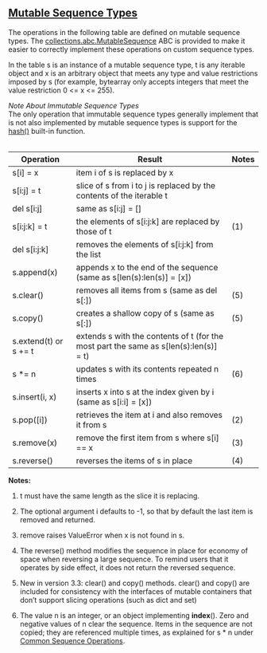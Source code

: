 ## [Mutable Sequence Types](https://docs.python.org/3.6/library/stdtypes.html#mutable-sequence-types)

The operations in the following table are defined on mutable sequence types. The [collections.abc.MutableSequence](https://docs.python.org/3.6/library/collections.abc.html#collections.abc.MutableSequence) ABC is provided to make it easier to correctly implement these operations on custom sequence types.  

In the table s is an instance of a mutable sequence type, t is any iterable object and x is an arbitrary object that meets any type and value restrictions imposed by s (for example, bytearray only accepts integers that meet the value restriction 0 <= x <= 255).   

*Note About Immutable Sequence Types*  
The only operation that immutable sequence types generally implement that is not also implemented by mutable sequence types is support for the [hash\(\)](https://docs.python.org/3.6/library/functions.html#hash) built-in function.  
&nbsp;

| Operation             | Result                                                                                | Notes |
|-----------------------|---------------------------------------------------------------------------------------|-------|
| s[i] = x              | item i of s is replaced by x                                                          |       |
| s[i:j] = t            | slice of s from i to j is replaced by the contents of the iterable t                  |       |
| del s[i:j]            | same as s[i:j] = []                                                                   |       |
| s[i:j:k] = t          | the elements of s[i:j:k] are replaced by those of t                                   | (1)   |
| del s[i:j:k]          | removes the elements of s[i:j:k] from the list                                        |       |
| s.append(x)           | appends x to the end of the sequence (same as s[len(s):len(s)] = [x])                 |       |
| s.clear()             | removes all items from s (same as del s[:])                                           | (5)   |
| s.copy()              | creates a shallow copy of s (same as s[:])                                            | (5)   |
| s.extend(t) or s += t | extends s with the contents of t (for the most part the same as s[len(s):len(s)] = t) |       |
| s \*= n                | updates s with its contents repeated n times                                          | (6)   |
| s.insert(i, x)        | inserts x into s at the index given by i (same as s[i:i] = [x])                       |       |
| s.pop([i])            | retrieves the item at i and also removes it from s                                    | (2)   |
| s.remove(x)           | remove the first item from s where s[i] == x                                          | (3)   |
| s.reverse()           | reverses the items of s in place                                                      | (4)   |

**Notes:**

1. t must have the same length as the slice it is replacing.  


2. The optional argument i defaults to -1, so that by default the last item is removed and returned.  


3. remove raises ValueError when x is not found in s.


4. The reverse() method modifies the sequence in place for economy of space when reversing a large sequence. To remind users that it operates by side effect, it does not return the reversed sequence.


5. New in version 3.3: clear() and copy() methods. clear() and copy() are included for consistency with the interfaces of mutable containers that don’t support slicing operations (such as dict and set)


6. The value n is an integer, or an object implementing __index__(). Zero and negative values of n clear the sequence. Items in the sequence are not copied; they are referenced multiple times, as explained for s * n under [Common Sequence Operations](https://docs.python.org/3.6/library/stdtypes.html#common-sequence-operations).  
